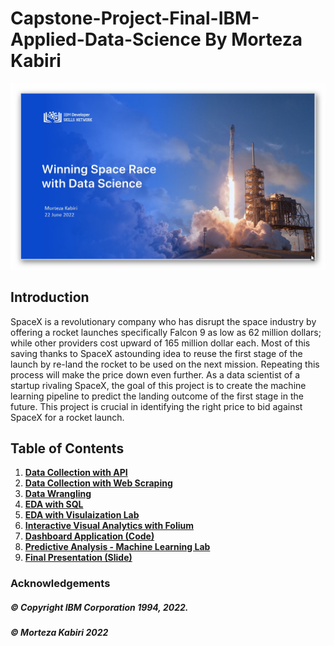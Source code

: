 # Capstone-Project-Final-IBM-Applied-Data-Science By Morteza Kabiri
<img src="https://github.com/Morteza-Kabiri/Capstone-Project-Final-IBM-Applied-Data-Science/blob/main/Applied%20Data%20Science%20Capstone.jpg">

## Introduction

SpaceX is a revolutionary company who has disrupt the space industry by offering a rocket launches specifically Falcon 9 as low as 62 million dollars; while other providers cost upward of 165 million dollar each. Most of this saving thanks to SpaceX astounding idea to reuse the first stage of the launch by re-land the rocket to be used on the next mission. Repeating this process will make the price down even further. As a data scientist of a startup rivaling SpaceX, the goal of this project is to create the machine learning pipeline to predict the landing outcome of the first stage in the future. This project is crucial in identifying the right price to bid against SpaceX for a rocket launch.

## Table of Contents
1. [**Data Collection with API**](https://github.com/Morteza-Kabiri/Capstone-Project-Final-IBM-Applied-Data-Science/blob/main/jupyter-labs-spacex-data-collection-api.ipynb)
2. [**Data Collection with Web Scraping**](https://github.com/Morteza-Kabiri/Capstone-Project-Final-IBM-Applied-Data-Science/blob/main/jupyter-labs-webscraping.ipynb)
3. [**Data Wrangling**](https://github.com/Morteza-Kabiri/Capstone-Project-Final-IBM-Applied-Data-Science/blob/main/labs-jupyter-spacex-Data%20wrangling.ipynb)
4. [**EDA with SQL**](https://github.com/Morteza-Kabiri/Capstone-Project-Final-IBM-Applied-Data-Science/blob/main/jupyter-labs-eda-sql-coursera.ipynb)
5. [**EDA with Visulaization Lab**](https://github.com/Morteza-Kabiri/Capstone-Project-Final-IBM-Applied-Data-Science/blob/main/jupyter-labs-eda-dataviz.ipynb)
6. [**Interactive Visual Analytics with Folium**](https://github.com/Morteza-Kabiri/Capstone-Project-Final-IBM-Applied-Data-Science/blob/main/Visual_Analytics_with_Folium.ipynb)
7. [**Dashboard Application (Code)**](https://github.com/Morteza-Kabiri/Capstone-Project-Final-IBM-Applied-Data-Science/blob/main/Spacex_Dash_App.py)
8. [**Predictive Analysis - Machine Learning Lab**](https://github.com/Morteza-Kabiri/Capstone-Project-Final-IBM-Applied-Data-Science/blob/main/Predictive_Analysis_-_Machine_Learning_Lab.ipynb)
9. [**Final Presentation (Slide)**](https://github.com/Morteza-Kabiri/Capstone-Project-Final-IBM-Applied-Data-Science/blob/main/)


### Acknowledgements 

##### © Copyright IBM Corporation 1994, 2022.
##### © Morteza Kabiri 2022
